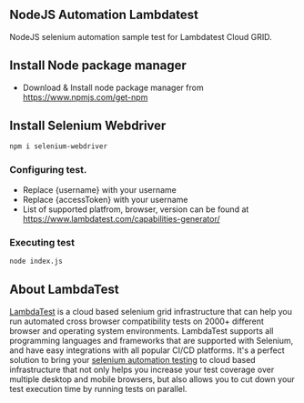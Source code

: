 ## NodeJS Automation Lambdatest

NodeJS selenium automation sample test for Lambdatest Cloud GRID.

## Install Node package manager
- Download & Install node package manager from
   https://www.npmjs.com/get-npm

## Install Selenium Webdriver
```bash
npm i selenium-webdriver
```

### Configuring test.
- Replace {username} with your username 
- Replace {accessToken}  with your username 
- List of supported platfrom, browser, version can be found at https://www.lambdatest.com/capabilities-generator/


### Executing test
```bash
node index.js
```
## About LambdaTest

[LambdaTest](https://www.lambdatest.com/) is a cloud based selenium grid infrastructure that can help you run automated cross browser compatibility tests on 2000+ different browser and operating system environments. LambdaTest supports all programming languages and frameworks that are supported with Selenium, and have easy integrations with all popular CI/CD platforms. It's a perfect solution to bring your [selenium automation testing](https://www.lambdatest.com/selenium-automation) to cloud based infrastructure that not only helps you increase your test coverage over multiple desktop and mobile browsers, but also allows you to cut down your test execution time by running tests on parallel.
